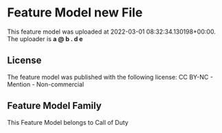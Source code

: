 # Feature Model new File
This feature model was uploaded at 2022-03-01 08:32:34.130198+00:00. The uploader is **a @ b . d e**
## License
The feature model was published with the following license:
CC BY-NC - Mention - Non-commercial
## Feature Model Family
This Feature Model belongs to Call of Duty
